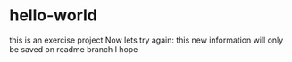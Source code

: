 # hello-world
this is an exercise project
Now lets try again: this new information will only be saved on readme branch I hope
